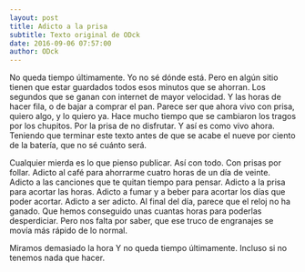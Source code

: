```yaml
---
layout: post
title: Adicto a la prisa
subtitle: Texto original de ODck
date: 2016-09-06 07:57:00
author: ODck
---
```


No queda tiempo últimamente. Yo no sé dónde está. Pero en algún sitio tienen que estar guardados todos esos minutos que se ahorran. Los segundos que se ganan con internet de mayor velocidad. Y las horas de hacer fila, o de bajar a comprar el pan. Parece ser que ahora vivo con prisa, quiero algo, y lo quiero ya. Hace mucho tiempo que se cambiaron los tragos por los chupitos. Por la prisa de no disfrutar. Y así es como vivo ahora. Teniendo que terminar este texto antes de que se acabe el nueve por ciento de la batería, que no sé cuánto será.

Cualquier mierda es lo que pienso publicar. Así con todo. Con prisas por follar. Adicto al café para ahorrarme cuatro horas de un día de veinte. Adicto a las canciones que te quitan tiempo para pensar. Adicto a la prisa para acortar las horas. Adicto a fumar y a beber para acortar los días que poder acortar. Adicto a ser adicto. Al final del día, parece que el reloj no ha ganado. Que hemos conseguido unas cuantas horas para poderlas desperdiciar. Pero nos falta por saber, que ese truco de engranajes se movía más rápido de lo normal.

Miramos demasiado la hora
Y no queda tiempo últimamente.
Incluso si no tenemos nada que hacer.
